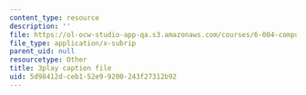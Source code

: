 ```yaml
---
content_type: resource
description: ''
file: https://ol-ocw-studio-app-qa.s3.amazonaws.com/courses/6-004-computation-structures-spring-2017/5d98412dceb152e99200243f27312b92_5BRcFgMJLCs.vtt
file_type: application/x-subrip
parent_uid: null
resourcetype: Other
title: 3play caption file
uid: 5d98412d-ceb1-52e9-9200-243f27312b92
---
```

